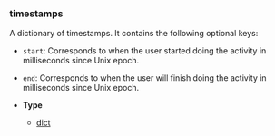 ### timestamps [](https://discordpy.readthedocs.io/en/v1.7.3/api.html#discord.Activity.timestamps)

A dictionary of timestamps. It contains the following optional keys:

-   `start`: Corresponds to when the user started doing the activity in milliseconds since Unix epoch.
    
-   `end`: Corresponds to when the user will finish doing the activity in milliseconds since Unix epoch.
    

- **Type**

	- [dict](https://docs.python.org/3/library/stdtypes.html#dict "(in Python v3.9)")

